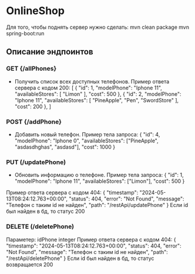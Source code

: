 # OnlineShop
Для того, чтобы поднять сервер нужно сделать:
mvn clean package
mvn spring-boot:run

## Описание эндпоинтов

### GET {/allPhones}
- Получить список всех доступных телефонов.
Пример ответа сервера с кодом 200:
[
    {
        "id": 1,
        "modelPhone": "Iphone 11",
        "availableStores": [
            "Limon"
        ],
        "cost": 500
    },
    {
        "id": 2,
        "modelPhone": "Iphone 11",
        "availableStores": [
            "PineApple",
            "Pen",
            "SwordStore"
        ],
        "cost": 200
    },
]


### POST {/addPhone}
- Добавить новый телефон.
Пример тела запроса:
{
  "id": 4,
	"modelPhone": "Iphone 0",
	"availableStores": ["PineApple", "asdasdhghas", "asdasd"],
	"cost": 1000
}

### PUT (/updatePhone)
- Обновить информацию о телефоне.
Пример тела запроса:
{
  "id": 1,
	"modelPhone": "Iphone 11",
	"availableStores": ["Limon"],
	"cost": 500
}

Пример ответа сервера с кодом 404:
{
    "timestamp": "2024-05-13T08:24:12.763+00:00",
    "status": 404,
    "error": "Not Found",
    "message": "Телефон с таким id не найден",
    "path": "/restApi/updatePhone"
}
Если id был найден в бд, то статус 200

### DELETE (/deletePhone)
Параметер: idPhone integer 
Пример ответа сервера с кодом 404:
{
    "timestamp": "2024-05-13T08:24:12.763+00:00",
    "status": 404,
    "error": "Not Found",
    "message": "Телефон с таким id не найден",
    "path": "/restApi/deletePhone"
}
Если id был найден в бд, то статус возвращается 200
